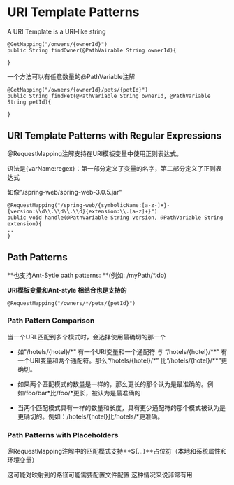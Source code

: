 # URI Template Patterns

A URI Template is a URI-like string

```
@GetMapping("/onwers/{ownerId}")
public String findOwner(@PathVairable String ownerId){

}
```

一个方法可以有任意数量的@PathVariable注解

```
@GetMapping("/owners/{ownerId}/pets/{petId}")
public String findPet(@PathVariable String ownerId, @PathVariable String petId){

}
```

## URI Template Patterns with Regular Expressions

@RequestMapping注解支持在URI模板变量中使用正则表达式。

语法是{varName:regex}：第一部分定义了变量的名字，第二部分定义了正则表达式

如像"/spring-web/spring-web-3.0.5.jar"

```
@RequestMapping("/spring-web/{symbolicName:[a-z-]+}-{version:\\d\\.\\d\\.\\d}{extension:\\.[a-z]+}")
public void handle(@PathVariable String version, @PathVariable String extension){
..
}
```

## Path Patterns

**也支持Ant-Sytle path patterns: **\(例如: /myPath/\*.do\)

**URI模板变量和Ant-style 相结合也是支持的**

```
@RequestMapping("/owners/*/pets/{petId}")
```

### Path Pattern Comparison

当一个URL匹配到多个模式时，会选择使用最确切的那一个

* 如"/hotels/{hotel}/\*" 有一个URI变量和一个通配符 与 “/hotels/{hotel}/\*\*” 有一个URI变量和两个通配符。那么“/hotels/{hotel}/\*” 比“/hotels/{hotel}/\*\*”更确切。

* 如果两个匹配模式的数量是一样的，那么更长的那个认为是最准确的。例如/foo/bar\*比/foo/\*更长，被认为是最准确的
* 当两个匹配模式具有一样的数量和长度，具有更少通配符的那个模式被认为是更确切的。例如：/hotels/{hotel}比/hotels/\*更准确。

### Path Patterns with Placeholders

@RequestMapping注解中的匹配模式支持**${...}**占位符（本地和系统属性和环境变量）

这可能对映射到的路径可能需要配置文件配置 这种情况来说非常有用



